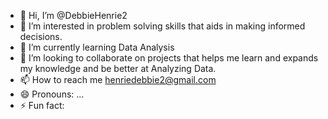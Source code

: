 - 👋 Hi, I’m @DebbieHenrie2
- 👀 I’m interested in problem solving skills that aids in making informed decisions.
- 🌱 I’m currently learning Data Analysis
- 💞️ I’m looking to collaborate on projects that helps me learn and expands my knowledge and be better at Analyzing Data.
- 📫 How to reach me henriedebbie2@gmail.com
- 😄 Pronouns: ...
- ⚡ Fun fact: 

<!---
DebbieHenrie2/DebbieHenrie2 is a ✨ special ✨ repository because its `README.md` (this file) appears on your GitHub profile.
You can click the Preview link to take a look at your changes.
--->

